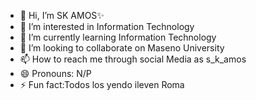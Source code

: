 - 👋 Hi, I’m SK AMOS✨
- 👀 I’m interested in Information Technology
- 🌱 I’m currently learning Information Technology
- 💞️ I’m looking to collaborate on Maseno University
- 📫 How to reach me through social Media as s_k_amos
- 😄 Pronouns: N/P
- ⚡ Fun fact:Todos los yendo ileven Roma

<!---
SKAMOS/SKAMOS is a ✨ special ✨ repository because its `README.md` (this file) appears on your GitHub profile.
You can click the Preview link to take a look at your changes.
--->
